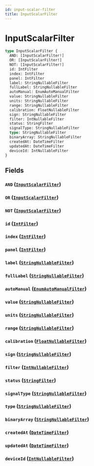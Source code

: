 ```yaml
---
id: input-scalar-filter
title: InputScalarFilter
---
```


 # InputScalarFilter





```graphql
type InputScalarFilter {
  AND: [InputScalarFilter!]
  OR: [InputScalarFilter!]
  NOT: [InputScalarFilter!]
  id: IntFilter
  index: IntFilter
  panel: IntFilter
  label: StringNullableFilter
  fullLabel: StringNullableFilter
  autoManual: EnumAutoManualFilter
  value: StringNullableFilter
  units: StringNullableFilter
  range: StringNullableFilter
  calibration: FloatNullableFilter
  sign: StringNullableFilter
  filter: IntNullableFilter
  status: StringFilter
  signalType: StringNullableFilter
  type: StringNullableFilter
  binaryArray: StringNullableFilter
  createdAt: DateTimeFilter
  updatedAt: DateTimeFilter
  deviceId: IntNullableFilter
}
```


## Fields

### `AND` ([`InputScalarFilter`](/inputs/input-scalar-filter))




### `OR` ([`InputScalarFilter`](/inputs/input-scalar-filter))




### `NOT` ([`InputScalarFilter`](/inputs/input-scalar-filter))




### `id` ([`IntFilter`](/inputs/int-filter))




### `index` ([`IntFilter`](/inputs/int-filter))




### `panel` ([`IntFilter`](/inputs/int-filter))




### `label` ([`StringNullableFilter`](/inputs/string-nullable-filter))




### `fullLabel` ([`StringNullableFilter`](/inputs/string-nullable-filter))




### `autoManual` ([`EnumAutoManualFilter`](/inputs/enum-auto-manual-filter))




### `value` ([`StringNullableFilter`](/inputs/string-nullable-filter))




### `units` ([`StringNullableFilter`](/inputs/string-nullable-filter))




### `range` ([`StringNullableFilter`](/inputs/string-nullable-filter))




### `calibration` ([`FloatNullableFilter`](/inputs/float-nullable-filter))




### `sign` ([`StringNullableFilter`](/inputs/string-nullable-filter))




### `filter` ([`IntNullableFilter`](/inputs/int-nullable-filter))




### `status` ([`StringFilter`](/inputs/string-filter))




### `signalType` ([`StringNullableFilter`](/inputs/string-nullable-filter))




### `type` ([`StringNullableFilter`](/inputs/string-nullable-filter))




### `binaryArray` ([`StringNullableFilter`](/inputs/string-nullable-filter))




### `createdAt` ([`DateTimeFilter`](/inputs/date-time-filter))




### `updatedAt` ([`DateTimeFilter`](/inputs/date-time-filter))




### `deviceId` ([`IntNullableFilter`](/inputs/int-nullable-filter))






